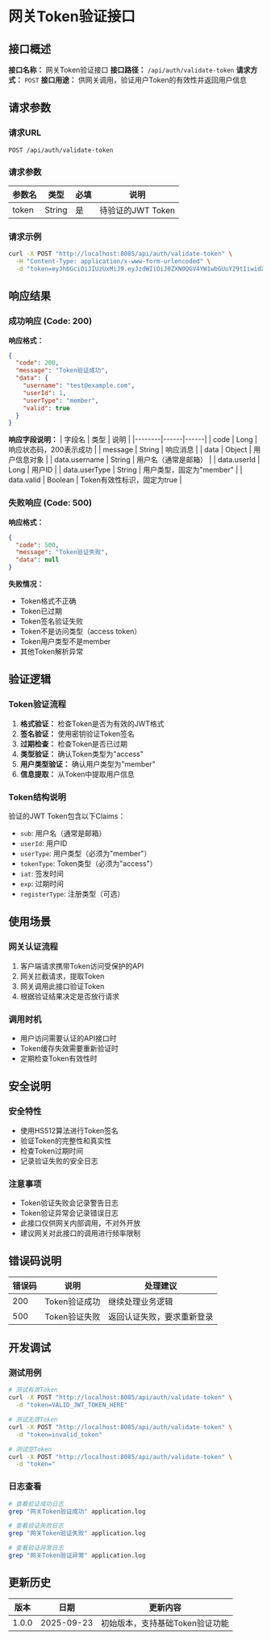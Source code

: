 # 网关Token验证接口

## 接口概述

**接口名称：** 网关Token验证接口
**接口路径：** `/api/auth/validate-token`
**请求方式：** `POST`
**接口用途：** 供网关调用，验证用户Token的有效性并返回用户信息

## 请求参数

### 请求URL
```
POST /api/auth/validate-token
```

### 请求参数
| 参数名 | 类型 | 必填 | 说明 |
|--------|------|------|------|
| token | String | 是 | 待验证的JWT Token |

### 请求示例
```bash
curl -X POST "http://localhost:8085/api/auth/validate-token" \
  -H "Content-Type: application/x-www-form-urlencoded" \
  -d "token=eyJhbGciOiJIUzUxMiJ9.eyJzdWIiOiJ0ZXN0QGV4YW1wbGUuY29tIiwidXNlcklkIjoxLCJ1c2VyVHlwZSI6Im1lbWJlciIsInRva2VuVHlwZSI6ImFjY2VzcyIsImlhdCI6MTY5NTQ2NDQwMCwiZXhwIjoxNjk1NTUwODAwfQ.signature"
```

## 响应结果

### 成功响应 (Code: 200)

**响应格式：**
```json
{
  "code": 200,
  "message": "Token验证成功",
  "data": {
    "username": "test@example.com",
    "userId": 1,
    "userType": "member",
    "valid": true
  }
}
```

**响应字段说明：**
| 字段名 | 类型 | 说明 |
|--------|------|------|
| code | Long | 响应状态码，200表示成功 |
| message | String | 响应消息 |
| data | Object | 用户信息对象 |
| data.username | String | 用户名（通常是邮箱） |
| data.userId | Long | 用户ID |
| data.userType | String | 用户类型，固定为"member" |
| data.valid | Boolean | Token有效性标识，固定为true |

### 失败响应 (Code: 500)

**响应格式：**
```json
{
  "code": 500,
  "message": "Token验证失败",
  "data": null
}
```

**失败情况：**
- Token格式不正确
- Token已过期
- Token签名验证失败
- Token不是访问类型（access token）
- Token用户类型不是member
- 其他Token解析异常

## 验证逻辑

### Token验证流程
1. **格式验证：** 检查Token是否为有效的JWT格式
2. **签名验证：** 使用密钥验证Token签名
3. **过期检查：** 检查Token是否已过期
4. **类型验证：** 确认Token类型为"access"
5. **用户类型验证：** 确认用户类型为"member"
6. **信息提取：** 从Token中提取用户信息

### Token结构说明
验证的JWT Token包含以下Claims：
- `sub`: 用户名（通常是邮箱）
- `userId`: 用户ID
- `userType`: 用户类型（必须为"member"）
- `tokenType`: Token类型（必须为"access"）
- `iat`: 签发时间
- `exp`: 过期时间
- `registerType`: 注册类型（可选）

## 使用场景

### 网关认证流程
1. 客户端请求携带Token访问受保护的API
2. 网关拦截请求，提取Token
3. 网关调用此接口验证Token
4. 根据验证结果决定是否放行请求

### 调用时机
- 用户访问需要认证的API接口时
- Token缓存失效需要重新验证时
- 定期检查Token有效性时

## 安全说明

### 安全特性
- 使用HS512算法进行Token签名
- 验证Token的完整性和真实性
- 检查Token过期时间
- 记录验证失败的安全日志

### 注意事项
- Token验证失败会记录警告日志
- Token验证异常会记录错误日志
- 此接口仅供网关内部调用，不对外开放
- 建议网关对此接口的调用进行频率限制

## 错误码说明

| 错误码 | 说明 | 处理建议 |
|--------|------|----------|
| 200 | Token验证成功 | 继续处理业务逻辑 |
| 500 | Token验证失败 | 返回认证失败，要求重新登录 |

## 开发调试

### 测试用例
```bash
# 测试有效Token
curl -X POST "http://localhost:8085/api/auth/validate-token" \
  -d "token=VALID_JWT_TOKEN_HERE"

# 测试无效Token
curl -X POST "http://localhost:8085/api/auth/validate-token" \
  -d "token=invalid_token"

# 测试空Token
curl -X POST "http://localhost:8085/api/auth/validate-token" \
  -d "token="
```

### 日志查看
```bash
# 查看验证成功日志
grep "网关Token验证成功" application.log

# 查看验证失败日志
grep "网关Token验证失败" application.log

# 查看验证异常日志
grep "网关Token验证异常" application.log
```

## 更新历史

| 版本 | 日期 | 更新内容 |
|------|------|----------|
| 1.0.0 | 2025-09-23 | 初始版本，支持基础Token验证功能 |